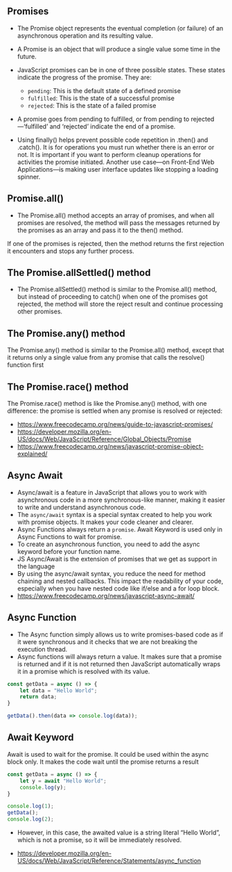 ## Promises

- The Promise object represents the eventual completion (or failure) of an asynchronous operation and its resulting value.

- A Promise is an object that will produce a single value some time in the future. 
- JavaScript promises can be in one of three possible states. These states indicate the progress of the promise. They are:

  - `pending`: This is the default state of a defined promise
  - `fulfilled`:  This is the state of a successful promise
  - `rejected`: This is the state of a failed promise
  
- A promise goes from pending to fulfilled, or from pending to rejected—‘fulfilled’ and ‘rejected’ indicate the end of a promise.

- Using finally() helps prevent possible code repetition in .then() and .catch(). It is for operations you must run whether there is an error or not.
 It is important if you want to perform cleanup operations for activities the promise initiated. Another use case—on Front-End Web Applications—is making user interface updates like stopping a loading spinner.

 ## Promise.all()
 - The Promise.all() method accepts an array of promises, and when all promises are resolved, the method will pass the messages returned by the promises as an array and pass it to the then() method.

If one of the promises is rejected, then the method returns the first rejection it encounters and stops any further process.

## The Promise.allSettled() method
- The Promise.allSettled() method is similar to the Promise.all() method, but instead of  proceeding to catch() when one of the promises got rejected, the method will store the reject result and continue processing other promises.
  
## The Promise.any() method
The Promise.any() method is similar to the Promise.all() method, except that it returns only a single value from any promise that calls the resolve() function first

## The Promise.race() method
The Promise.race() method is like the Promise.any() method, with one difference: the promise is settled when any promise is resolved or rejected:

 - https://www.freecodecamp.org/news/guide-to-javascript-promises/
 - https://developer.mozilla.org/en-US/docs/Web/JavaScript/Reference/Global_Objects/Promise
 - https://www.freecodecamp.org/news/javascript-promise-object-explained/


## Async Await
- Async/await is a feature in JavaScript that allows you to work with asynchronous code in a more synchronous-like manner, making it easier to write and understand asynchronous code.
- The `async/await` syntax is a special syntax created to help you work with promise objects. It makes your code cleaner and clearer.
- Async Functions always return a `promise`. Await Keyword is used only in Async Functions to wait for promise.
- To create an asynchronous function, you need to add the async keyword before your function name. 
- JS Async/Await is the extension of promises that we get as support in the language
- By using the async/await syntax, you reduce the need for method chaining and nested callbacks. This impact the readability of your code, especially when you have nested code like if/else and a for loop block.
- https://www.freecodecamp.org/news/javascript-async-await/

## Async Function
- The Async function simply allows us to write promises-based code as if it were synchronous and it checks that we are not breaking the execution thread.
- Async functions will always return a value. It makes sure that a promise is returned and if it is not returned then JavaScript automatically wraps it in a promise which is resolved with its value.
```js
const getData = async () => {
	let data = "Hello World";
	return data;
}

getData().then(data => console.log(data));

```

## Await Keyword
Await is used to wait for the promise. It could be used within the async block only.
It makes the code wait until the promise returns a result

```js
const getData = async () => {
	let y = await "Hello World";
	console.log(y);
}

console.log(1);
getData();
console.log(2);

```
- However, in this case, the awaited value is a string literal “Hello World”, which is not a promise, so it will be immediately resolved.


- https://developer.mozilla.org/en-US/docs/Web/JavaScript/Reference/Statements/async_function
